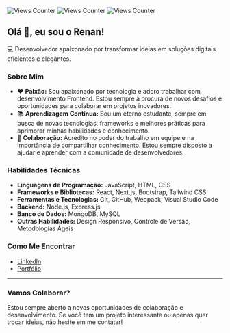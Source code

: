 ![Views Counter](https://views-counter.vercel.app/badge?pageId=renawmontanari&leftColor=000000&rightColor=0adb3f&type=total&label=TOTAL%20VISUALIZAÇÕES&style=none)
![Views Counter](https://views-counter.vercel.app/badge?pageId=renawmontanari&leftColor=000000&rightColor=0adbd8&type=daily&label=TODAY%20VIEWS&style=none)
![Views Counter](https://views-counter.vercel.app/badge?pageId=renawmontanari&leftColor=000000&rightColor=781f25&type=unique&label=UNIQUE%20VIEWS&style=none)

## Olá 👋, eu sou o Renan!

💻 Desenvolvedor apaixonado por transformar ideias em soluções digitais eficientes e elegantes.

### Sobre Mim

- ❤️ **Paixão:** Sou apaixonado por tecnologia e adoro trabalhar com desenvolvimento Frontend. Estou sempre à procura de novos desafios e oportunidades para colaborar em projetos inovadores.
- 📚 **Aprendizagem Contínua:** Sou um eterno estudante, sempre em busca de novas tecnologias, frameworks e melhores práticas para aprimorar minhas habilidades e conhecimento.
- 🤝 **Colaboração:** Acredito no poder do trabalho em equipe e na importância de compartilhar conhecimento. Estou sempre disposto a ajudar e aprender com a comunidade de desenvolvedores.

### Habilidades Técnicas

- **Linguagens de Programação:** JavaScript, HTML, CSS
- **Frameworks e Bibliotecas:** React, Next.js, Bootstrap, Tailwind CSS
- **Ferramentas e Tecnologias:** Git, GitHub, Webpack, Visual Studio Code
- **Backend:** Node.js, Express.js
- **Banco de Dados:** MongoDB, MySQL
- **Outras Habilidades:** Design Responsivo, Controle de Versão, Metodologias Ágeis

### Como Me Encontrar

- [LinkedIn](https://bit.ly/renalk)
- [Portfólio](https://bit.ly/renapfolio)

---

### Vamos Colaborar?

Estou sempre aberto a novas oportunidades de colaboração e desenvolvimento. Se você tem um projeto interessante ou apenas quer trocar ideias, não hesite em me contatar!

